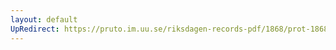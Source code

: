 ```yaml
---
layout: default
UpRedirect: https://pruto.im.uu.se/riksdagen-records-pdf/1868/prot-1868--ak--506/prot-1868--ak--506_023.pdf
---
```

